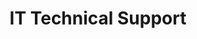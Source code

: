 ---
layout: default
title: IT Technical Support
img_path: /static/images/it-support.png
pdf: /static/images/it-support.png
---